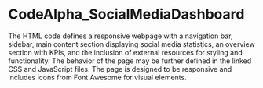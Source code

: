 # CodeAlpha_SocialMediaDashboard

 The HTML code defines a responsive webpage with a navigation bar, sidebar, main content section displaying social media statistics, an overview section with KPIs, and the inclusion of external resources for styling and functionality. The behavior of the page may be further defined in the linked CSS and JavaScript files. The page is designed to be responsive and includes icons from Font Awesome for visual elements.
